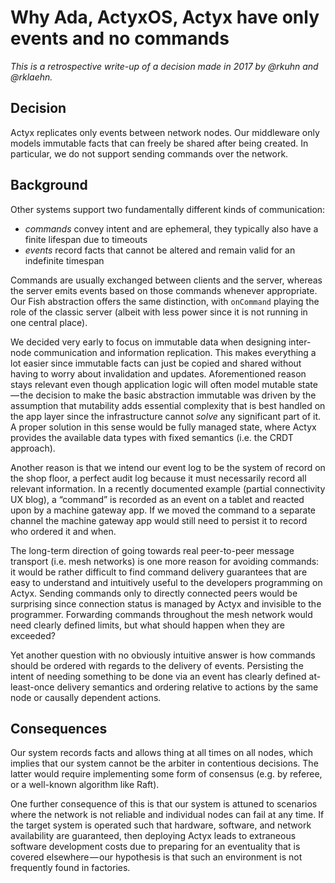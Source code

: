 # Why Ada, ActyxOS, Actyx have only events and no commands

_This is a retrospective write-up of a decision made in 2017 by @rkuhn and @rklaehn._

## Decision

Actyx replicates only events between network nodes.
Our middleware only models immutable facts that can freely be shared after being created.
In particular, we do not support sending commands over the network.

## Background

Other systems support two fundamentally different kinds of communication:

- _commands_ convey intent and are ephemeral, they typically also have a finite lifespan due to timeouts
- _events_ record facts that cannot be altered and remain valid for an indefinite timespan

Commands are usually exchanged between clients and the server, whereas the server emits events based on those commands whenever appropriate.
Our Fish abstraction offers the same distinction, with `onCommand` playing the role of the classic server (albeit with less power since it is not running in one central place).

We decided very early to focus on immutable data when designing inter-node communication and information replication.
This makes everything a lot easier since immutable facts can just be copied and shared without having to worry about invalidation and updates.
Aforementioned reason stays relevant even though application logic will often model mutable state — the decision to make the basic abstraction immutable was driven by the assumption that mutability adds essential complexity that is best handled on the app layer since the infrastructure cannot _solve_ any significant part of it.
A proper solution in this sense would be fully managed state, where Actyx provides the available data types with fixed semantics (i.e. the CRDT approach).

Another reason is that we intend our event log to be the system of record on the shop floor, a perfect audit log because it must necessarily record all relevant information.
In a recently documented example (partial connectivity UX blog), a “command” is recorded as an event on a tablet and reacted upon by a machine gateway app.
If we moved the command to a separate channel the machine gateway app would still need to persist it to record who ordered it and when.

The long-term direction of going towards real peer-to-peer message transport (i.e. mesh networks) is one more reason for avoiding commands:
it would be rather difficult to find command delivery guarantees that are easy to understand and intuitively useful to the developers programming on Actyx.
Sending commands only to directly connected peers would be surprising since connection status is managed by Actyx and invisible to the programmer.
Forwarding commands throughout the mesh network would need clearly defined limits, but what should happen when they are exceeded?

Yet another question with no obviously intuitive answer is how commands should be ordered with regards to the delivery of events.
Persisting the intent of needing something to be done via an event has clearly defined at-least-once delivery semantics and ordering relative to actions by the same node or causally dependent actions.

## Consequences

Our system records facts and allows thing at all times on all nodes, which implies that our system cannot be the arbiter in contentious decisions.
The latter would require implementing some form of consensus (e.g. by referee, or a well-known algorithm like Raft).

One further consequence of this is that our system is attuned to scenarios where the network is not reliable and individual nodes can fail at any time.
If the target system is operated such that hardware, software, and network availability are guaranteed, then deploying Actyx leads to extraneous software development costs due to preparing for an eventuality that is covered elsewhere — our hypothesis is that such an environment is not frequently found in factories.
